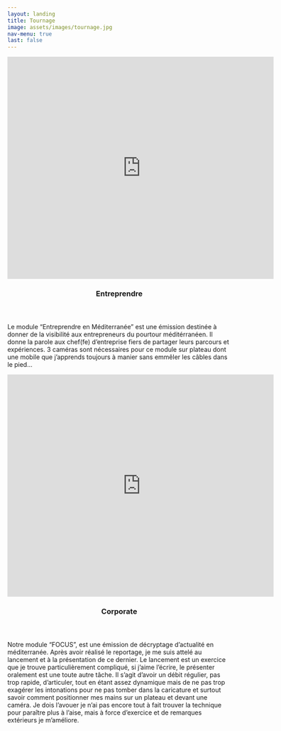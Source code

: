 ```yaml
---
layout: landing
title: Tournage
image: assets/images/tournage.jpg
nav-menu: true
last: false
---
```


<!-- Main -->
<div id="main">

<!-- One -->
<!--
<section id="one">
	<div class="inner">
		<header class="major">
        <h1>Tournage</h1>
		</header>
	</div>
</section>
-->
<!-- Two -->
<section id="two" class="spotlights">
	<section>
    <iframe width="600" height="500" src="https://www.youtube.com/embed/MrEYY_vq7ss" title="YouTube video player" frameborder="0" allow="accelerometer; autoplay; clipboard-write; encrypted-media; gyroscope; picture-in-picture" allowfullscreen></iframe>		
    <div class="content">
			<div class="inner">
            	<header class="major">
					<h3>Entreprendre</h3>
				</header>
				<p>Le module “Entreprendre en Méditerranée” est une émission destinée à donner de la visibilité aux entrepreneurs du pourtour méditérranéen. Il donne la parole aux chef(fe) d’entreprise fiers de partager leurs parcours et expériences. 3 caméras sont nécessaires pour ce module sur plateau dont une mobile que j’apprends toujours à manier sans emmêler les câbles dans le pied…</p>
			</div>
		</div>
	</section>
	<section>
    <iframe width="600" height="500" src="https://www.youtube.com/embed/H4w3HJ2poJk" title="YouTube video player" frameborder="0" allow="accelerometer; autoplay; clipboard-write; encrypted-media; gyroscope; picture-in-picture" allowfullscreen></iframe>
    <div class="content">
			<div class="inner">
				<header class="major">
					<h3>Corporate</h3>
				</header>
				<p>Notre module “FOCUS”, est une émission de décryptage d’actualité en méditerranée. Après avoir réalisé le reportage, je me suis attelé au lancement et à la présentation de ce dernier. Le lancement est un exercice que je trouve particulièrement compliqué, si j’aime l’écrire, le présenter oralement est une toute autre tâche. Il s’agit d’avoir un débit régulier, pas trop rapide, d’articuler, tout en étant assez dynamique mais de ne pas trop exagérer les intonations pour ne pas tomber dans la caricature et surtout savoir comment positionner mes mains sur un plateau et devant une caméra. Je dois l’avouer je n’ai pas encore tout à fait trouver la technique pour paraître plus à l’aise, mais à force d’exercice et de remarques extérieurs je m’améliore.</p>
			</div>
		</div>
	</section>
</section>

</div>